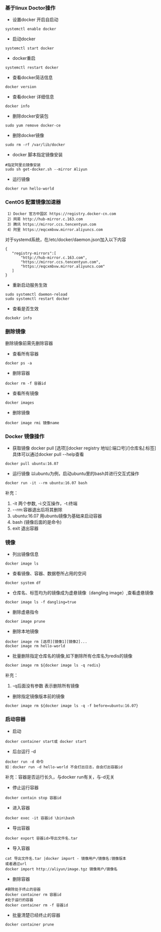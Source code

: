 ### 基于linux Doctor操作
- 设置docker 开启自启动
~~~
systemctl enable docker
~~~
- 启动docker
~~~
systemctl start docker
~~~
- docker重启
~~~
systemctl restart docker
~~~
- 查看docker简洁信息
~~~
docker version
~~~
- 查看docker 详细信息
~~~
docker info
~~~
- 删除docker安装包
~~~
sudo yum remove docker-ce
~~~
- 删除docker镜像
~~~
sudo rm -rf /var/lib/docker
~~~
- docker 脚本指定镜像安装
~~~
#指定阿里云镜像安装
sudo sh get-docker.sh --mirror Aliyun
~~~

- 运行镜像
~~~
docker run hello-world
~~~

### CentOS 配置镜像加速器 
~~~
 1）Docker 官方中国区 https://registry.docker-cn.com
 2）网易 http://hub-mirror.c.163.com
 3）腾讯 https://mirror.ccs.tencentyun.com
 4）阿里 https://eqcxmbvw.mirror.aliyuncs.com
~~~
对于systemd系统，在/etc/docker/daemon.json加入以下内容
~~~
{
   "registry-mirrors":[
       "http://hub-mirror.c.163.com",
       "https://mirror.ccs.tencentyun.com",
       "https://eqcxmbvw.mirror.aliyuncs.com"
   ]
}
~~~
- 重新启动服务生效
~~~
sudo systemctl daemon-reload
sudo systemctl restart docker
~~~
- 查看是否生效
~~~
dockekr info
~~~
### 删除镜像
删除镜像前需先删除容器
- 查看所有容器
~~~
docker ps -a
~~~
- 删除容器
~~~
docker rm -f 容器id
~~~
- 查看所有镜像
~~~
docker images
~~~
- 删除镜像
~~~
docker image rmi 镜像name
~~~

### Docker 镜像操作
- 获取镜像
docker pull [选项][docker registry 地址[:端口号]/]仓库名[:标签]
具体可以通过docker pull --help查看
~~~
docker pull ubuntu:16.07
~~~
- 运行镜像
以ubuntu为例，启动ubuntu里的bash并进行交互式操作
~~~
docker run -it --rm ubuntu:16.07 bash
~~~
补充：
1. -it 两个参数, -i:交互操作，-t:终端
2. --rm:容器退出后将其删除
3. ubuntu:16.07 用ubuntu镜像为基础来启动容器
4. bash (镜像后面的是命令)
5. exit 退出容器

### 镜像
- 列出镜像信息
~~~
docker image ls
~~~
- 查看镜像、容器、数据卷所占用的空间
~~~
docker system df
~~~
- 仓库名、标签均为<none>的镜像成为虚悬镜像（dangling image）,查看虚悬镜像
 ~~~
 docker image ls -f dangling=true
 ~~~
 - 删除虚悬指令
 ~~~
 docker image prune
 ~~~
- 删除本地镜像
 ~~~
 docker image rm [选项][镜像1][镜像2]...
 docker image rm hello-world
 ~~~
 - 批量删除指定仓库名的镜像,如下删除所有仓库名为redis的镜像
 ~~~
 docker image rm ${docker image ls -q redis}
 ~~~
 补充：
 1. -q后面没有参数 表示删除所有镜像
 - 删除指定镜像版本前的镜像
 ~~~
 docker image rm ${docker image ls -q -f before=ubuntu:16.07}
 ~~~
 
 ### 启动容器
 - 启动
 ~~~
 docker container start或 docker start
 ~~~
 - 后台运行 -d
 ~~~
 docker run -d 命令
 如：docker run -d hello-world 不会打出日志，自会打出容器id
 ~~~
 补充：容器是否运行长久，与docker run有关，与-d无关
 - 停止运行容器
 ~~~
 docker contain stop 容器id
 ~~~
 - 进入容器
 ~~~
 docker exec -it 容器id \bin\bash
 ~~~

- 导出容器
~~~
docker export 容器id>导出文件名.tar
~~~
- 导入容器
~~~
cat 导出文件名.tar |docker import - 镜像用户/镜像名:镜像版本
或者通过url
docker import http://aliyun/image.tgz 镜像用户/镜像名
~~~
- 删除容器
~~~
#删除处于终止的容器
docker container rm 容器id
#处于运行的容器
docker container rm -f 容器id
~~~
- 批量清楚已经终止的容器
~~~
docker container prune
~~~
